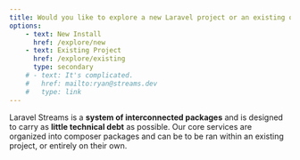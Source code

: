 ```yaml
---
title: Would you like to explore a new Laravel project or an existing one?
options:
    - text: New Install
      href: /explore/new
    - text: Existing Project
      href: /explore/existing
      type: secondary
    # - text: It's complicated.
    #   href: mailto:ryan@streams.dev
    #   type: link
---
```

Laravel Streams is a **system of interconnected packages** and is designed to carry as **little technical debt** as possible. Our core services are organized into composer packages and can be to be ran within an existing project, or entirely on their own.
